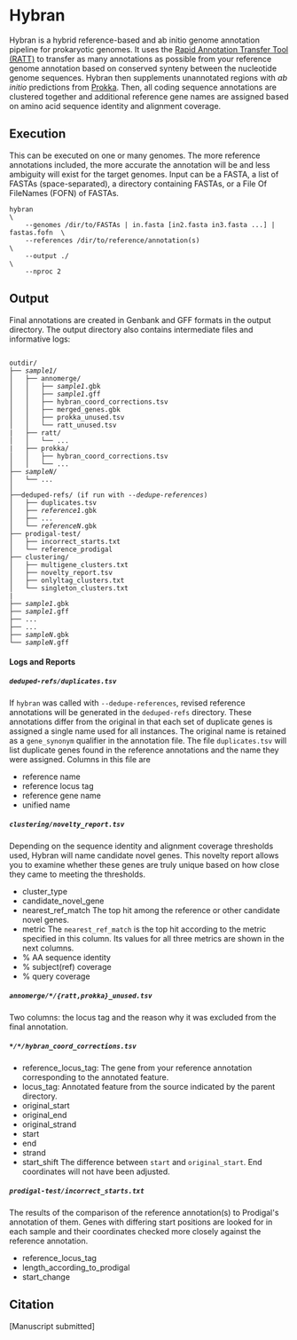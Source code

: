 # Hybran

Hybran is a hybrid reference-based and ab initio genome annotation pipeline for prokaryotic genomes.
It uses the [Rapid Annotation Transfer Tool (RATT)](http://ratt.sourceforge.net) to transfer as many annotations as possible from your reference genome annotation based on conserved synteny between the nucleotide genome sequences.
Hybran then supplements unannotated regions with *ab initio* predictions from [Prokka](https://github.com/tseemann/prokka).
Then, all coding sequence annotations are clustered together and additional reference gene names are assigned based on amino acid sequence identity and alignment coverage.

## Execution

This can be executed on one or many genomes. The more reference
annotations included, the more accurate the annotation will be 
and less ambiguity will exist for the target genomes. Input can
be a FASTA, a list of FASTAs (space-separated), a directory containing
FASTAs, or a File Of FileNames (FOFN) of FASTAs.
```
hybran                                                                          \
    --genomes /dir/to/FASTAs | in.fasta [in2.fasta in3.fasta ...] | fastas.fofn  \
    --references /dir/to/reference/annotation(s)                                 \
    --output ./                                                                  \
    --nproc 2
```

## Output

Final annotations are created in Genbank and GFF formats in the output directory.
The output directory also contains intermediate files and informative logs:

<pre><code>
outdir/
├── <i>sample1</i>/
│   ├── annomerge/
│   │   ├── <i>sample1</i>.gbk
│   │   ├── <i>sample1</i>.gff
│   │   ├── hybran_coord_corrections.tsv
│   │   ├── merged_genes.gbk
│   │   ├── prokka_unused.tsv
│   │   └── ratt_unused.tsv
|   ├── ratt/
│   │   └── ...
|   ├── prokka/
│   │   ├── hybran_coord_corrections.tsv
│   │   └── ...
├── <i>sampleN</i>/
│   └── ...
│
├──deduped-refs/ (if run with <i>--dedupe-references</i>)
│   ├── duplicates.tsv
│   ├── <i>reference1</i>.gbk
│   ├── ...
│   └── <i>referenceN</i>.gbk
├── prodigal-test/
│   ├── incorrect_starts.txt
│   └── reference_prodigal
├── clustering/
│   ├── multigene_clusters.txt
│   ├── novelty_report.tsv
│   ├── onlyltag_clusters.txt
│   └── singleton_clusters.txt
|
├── <i>sample1</i>.gbk
├── <i>sample1</i>.gff
├── ...
├── ...
├── <i>sampleN</i>.gbk
└── <i>sampleN</i>.gff
</code></pre>

#### Logs and Reports

##### `deduped-refs/duplicates.tsv`

If `hybran` was called with `--dedupe-references`, revised reference annotations will be generated in the `deduped-refs` directory.
These annotations differ from the original in that each set of duplicate genes is assigned a single name used for all instances.
The original name is retained as a `gene_synonym` qualifier in the annotation file.
The file `duplicates.tsv` will list duplicate genes found in the reference annotations and the name they were assigned.
Columns in this file are

* reference name
* reference locus tag
* reference gene name
* unified name

##### `clustering/novelty_report.tsv`

Depending on the sequence identity and alignment coverage thresholds used, Hybran will name candidate novel genes.
This novelty report allows you to examine whether these genes are truly unique based on how close they came to meeting the thresholds.

* cluster_type
* candidate_novel_gene
* nearest_ref_match
The top hit among the reference or other candidate novel genes.
* metric
The `nearest_ref_match` is the top hit according to the metric specified in this column.
Its values for all three metrics are shown in the next columns.
* % AA sequence identity
* % subject(ref) coverage
* % query coverage

##### `annomerge/*/{ratt,prokka}_unused.tsv`

Two columns: the locus tag and the reason why it was excluded from the final annotation.


##### `*/*/hybran_coord_corrections.tsv`


- reference_locus_tag:
The gene from your reference annotation corresponding to the annotated feature.
- locus_tag:
Annotated feature from the source indicated by the parent directory.
- original_start
- original_end
- original_strand
- start
- end
- strand
- start_shift
The difference between `start` and `original_start`.
End coordinates will not have been adjusted.

##### `prodigal-test/incorrect_starts.txt`

The results of the comparison of the reference annotation(s) to Prodigal's annotation of them.
Genes with differing start positions are looked for in each sample and their coordinates checked more closely against the reference annotation.

- reference_locus_tag
- length_according_to_prodigal
- start_change


## Citation
[Manuscript submitted]
